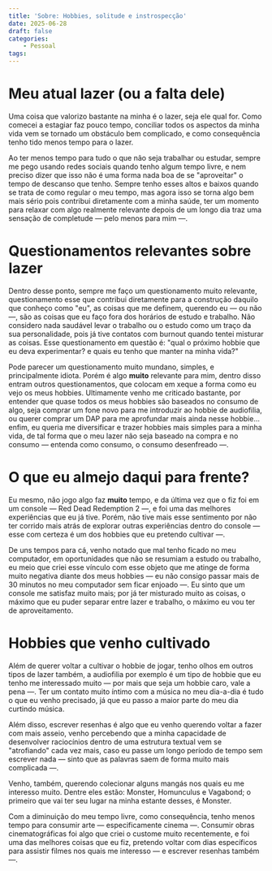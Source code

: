 ```yaml
---
title: 'Sobre: Hobbies, solitude e instrospecção'
date: 2025-06-28
draft: false
categories:
    - Pessoal
tags: 
---
```


# Meu atual lazer (ou a falta dele)

Uma coisa que valorizo bastante na minha é o lazer, seja ele qual for. Como comecei a estagiar faz pouco tempo, conciliar todos os aspectos da minha vida vem se tornado um obstáculo bem complicado, e como consequência tenho tido menos tempo para o lazer.

Ao ter menos tempo para tudo o que não seja trabalhar ou estudar, sempre me pego usando redes sociais quando tenho algum tempo livre, e nem preciso dizer que isso não é uma forma nada boa de se "aproveitar" o tempo de descanso que tenho. Sempre tenho esses altos e baixos quando se trata de como regular o meu tempo, mas agora isso se torna algo bem mais sério pois contribui diretamente com a minha saúde, ter um momento para relaxar com algo realmente relevante depois de um longo dia traz uma sensação de completude — pelo menos para mim —.

# Questionamentos relevantes sobre lazer

Dentro desse ponto, sempre me faço um questionamento muito relevante, questionamento esse que contribui diretamente para a construção daquilo que conheço como "eu", as coisas que me definem, querendo eu — ou não —, são as coisas que eu faço fora dos horários de estudo e trabalho. Não considero nada saudável levar o trabalho ou o estudo como um traço da sua personalidade, pois já tive contatos com burnout quando tentei misturar as coisas. Esse questionamento em questão é: "qual o próximo hobbie que eu deva experimentar? e quais eu tenho que manter na minha vida?" 

Pode parecer um questionamento muito mundano, simples, e principalmente idiota. Porém é algo **muito** relevante para mim, dentro disso entram outros questionamentos, que colocam em xeque a forma como eu vejo os meus hobbies. Ultimamente venho me criticado bastante, por entender que quase todos os meus hobbies são baseados no consumo de algo, seja comprar um fone novo para me introduzir ao hobbie de audiofilia, ou querer comprar um DAP para me aprofundar mais ainda nesse hobbie... enfim, eu queria me diversificar e trazer hobbies mais simples para a minha vida, de tal forma que o meu lazer não seja baseado na compra e no consumo — entenda como consumo, o consumo desenfreado —.

# O que eu almejo daqui para frente?

Eu mesmo, não jogo algo faz **muito** tempo, e da última vez que o fiz foi em um console — Red Dead Redemption 2 —, e foi uma das melhores experiências que eu já tive. Porém, não tive mais esse sentimento por não ter corrido mais atrás de explorar outras experiências dentro do console — esse com certeza é um dos hobbies que eu pretendo cultivar —.

De uns tempos para cá, venho notado que mal tenho ficado no meu computador, em oportunidades que não se resumiam a estudo ou trabalho, eu meio que criei esse vínculo com esse objeto que me atinge de forma muito negativa diante dos meus hobbies — eu não consigo passar mais de 30 minutos no meu computador sem ficar enjoado —. Eu sinto que um console me satisfaz muito mais; por já ter misturado muito as coisas, o máximo que eu puder separar entre lazer e trabalho, o máximo eu vou ter de aproveitamento.

# Hobbies que venho cultivado

Além de querer voltar a cultivar o hobbie de jogar, tenho olhos em outros tipos de lazer também, a audiofilia por exemplo é um tipo de hobbie que eu tenho me interessado muito — por mais que seja um hobbie caro, vale a pena —. Ter um contato muito íntimo com a música no meu dia-a-dia é tudo o que eu venho precisado, já que eu passo a maior parte do meu dia curtindo música.

Além disso, escrever resenhas é algo que eu venho querendo voltar a fazer com mais asseio, venho percebendo que a minha capacidade de desenvolver raciocínios dentro de uma estrutura textual vem se "atrofiando" cada vez mais, caso eu passe um longo período de tempo sem escrever nada — sinto que as palavras saem de forma muito mais complicada —.

Venho, também, querendo colecionar alguns mangás nos quais eu me interesso muito. Dentre eles estão: Monster, Homunculus e Vagabond; o primeiro que vai ter seu lugar na minha estante desses, é Monster.

Com a diminuição do meu tempo livre, como consequência, tenho menos tempo para consumir arte — especificamente cinema —. Consumir obras cinematográficas foi algo que criei o custome muito recentemente, e foi uma das melhores coisas que eu fiz, pretendo voltar com dias específicos para assistir filmes nos quais me interesso — e escrever resenhas também —.